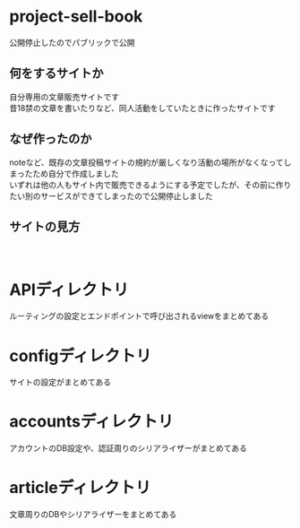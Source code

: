 # project-sell-book

<div>公開停止したのでパブリックで公開</div>

## 何をするサイトか
<div>自分専用の文章販売サイトです</div>
<div>昔18禁の文章を書いたりなど、同人活動をしていたときに作ったサイトです</div>

## なぜ作ったのか
<div>noteなど、既存の文章投稿サイトの規約が厳しくなり活動の場所がなくなってしまったため自分で作成しました</div>
<div>いずれは他の人もサイト内で販売できるようにする予定でしたが、その前に作りたい別のサービスができてしまったので公開停止しました</div>

## サイトの見方
　<h1>APIディレクトリ</h1>
 
<div>ルーティングの設定とエンドポイントで呼び出されるviewをまとめてある</div>

<h1>configディレクトリ</h1>

<div>サイトの設定がまとめてある</div>

<h1>accountsディレクトリ</h1>

<div>アカウントのDB設定や、認証周りのシリアライザーがまとめてある</div>

<h1>articleディレクトリ</h1>

<div>文章周りのDBやシリアライザーをまとめてある</div>
